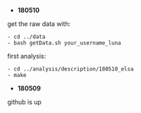 
- **180510**

get the raw data with: 

	- cd ../data
	- bash getData.sh your_username_luna
	
first analysis:

	- cd ../analysis/description/180510_elsa
	- make
 
- **180509**

github is up

